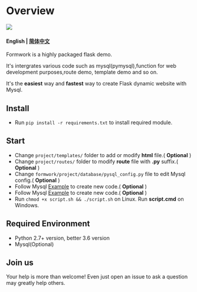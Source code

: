 # Overview

[![](https://img.shields.io/badge/github-issues-%2365A30D?style=flat-square&logo=github)](https://github.com/Oumae-Kumiko/time-zone-date/issues)

#### English | [简体中文](/README_CN.md)

Formwork is a highly packaged flask demo.

It's intergrates various code such as mysql(pymysql),function for web development purposes,route demo, template demo and so on.

It's the **easiest** way and **fastest** way to create Flask dynamic website with Mysql.

## Install

- Run ```pip install -r requirements.txt``` to install required module.

## Start

- Change ```project/templates/``` folder to add or modify **html** file.( **Optional** )
- Change ```project/routes/``` folder to modify **route** file with **.py** suffix.( **Optional** )
- Change ```formwork/project/database/pysql_config.py``` file to edit Mysql config.( **Optional** )
- Follow Mysql [Example](https://github.com/tpsmr/formwork/blob/13b4cddd9b06a42bb63a563c29ff4a470dfc4025/project/database/pysql.py#L119) to create new code.( **Optional** )
- Follow Mysql [Example](https://github.com/tpsmr/formwork/blob/13b4cddd9b06a42bb63a563c29ff4a470dfc4025/project/database/pysql.py#L119) to create new code.( **Optional** )
- Run  ```chmod +x script.sh && ./script.sh``` on Linux. Run **script.cmd** on Windows.

## Required Environment

- Python 2.7+ version, better 3.6 version
- Mysql(Optional)

## Join us

Your help is more than welcome! Even just open an issue to ask a question may greatly help others.
